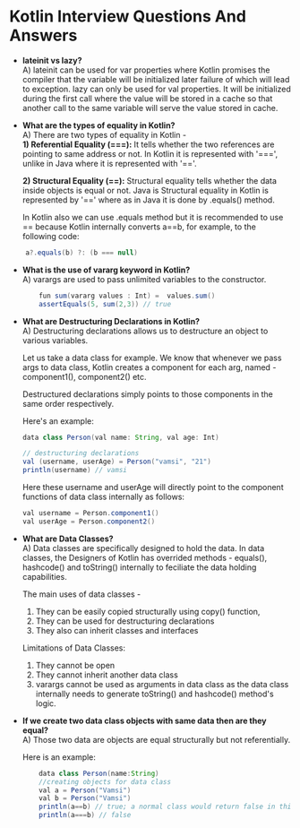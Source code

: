# Kotlin Interview Questions And Answers

-   **lateinit vs lazy?**<br/>
    A) lateinit can be used for var properties where Kotlin promises the compiler that the variable will be initialized later failure of which will lead to exception.
    lazy can only be used for val properties. It will be initialized during the first call where the value will be stored in a cache so that another call to the same variable will serve the value stored in cache.

-   **What are the types of equality in Kotlin?**<br>
    A) There are two types of equality in Kotlin - <br>
    **1) Referential Equality (===):** It tells whether the two references are pointing to same address or not. In Kotlin it is represented with '===', unlike in Java where it is represented with '=='.

    **2) Structural Equality (==):** Structural equality tells whether the data inside objects is equal or not.  Java is  Structural equality in Kotlin is represented by '==' where as in Java it is done by .equals() method.

    In Kotlin also we can use .equals method but it is recommended to use == because Kotlin internally converts a==b, for example, to the following code:
```java
    a?.equals(b) ?: (b === null)
```


-   **What is the use of vararg keyword in Kotlin?**<br/>
    A) varargs are used to pass unlimited variables to the constructor.

    ```java
        fun sum(vararg values : Int) =  values.sum()
        assertEquals(5, sum(2,3)) // true
    ```

-   **What are Destructuring Declarations in Kotlin?**<br/>
    A) Destructuring declarations allows us to destructure an object to various variables.

    Let us take a data class for example. We know that whenever we pass args to data class, Kotlin creates a component for each arg, named - component1(), component2() etc.

    Destructured declarations simply points to those components in the same order respectively.

    Here's an example: 
        
    ```Java
    data class Person(val name: String, val age: Int)

    // destructuring declarations
    val (username, userAge) = Person("vamsi", "21")
    println(username) // vamsi
    ```
    Here these username and userAge will directly point to the component functions of data class internally as follows:
    ```java
    val username = Person.component1()
    val userAge = Person.component2()
    ```


-   **What are Data Classes?**<br/>
    A) Data classes are specifically designed to hold the data. 
    In data classes, the Designers of Kotlin has overrided methods - equals(), hashcode() and toString() internally to feciliate the data holding capabilities.

    The main uses of data classes - 
    1. They can be easily copied structurally using copy() function,
    2. They can be used for destructuring declarations
    3. They also can inherit classes and interfaces

    Limitations of Data Classes:
    1. They cannot be open
    2. They cannot inherit another data class
    3. varargs cannot be used as arguments in data class as the data class internally needs to generate toString() and hashcode() method's logic.

-   **If we create two data class objects with same data then are they equal?**<br/>
    A) Those two data are objects are equal structurally but not referentially. 

    Here is an example:
    ```java
        data class Person(name:String)
        //creating objects for data class
        val a = Person("Vamsi")
        val b = Person("Vamsi")
        println(a==b) // true; a normal class would return false in this case
        println(a===b) // false
    ```